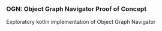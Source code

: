 ### OGN: Object Graph Navigator Proof of Concept

Exploratory kotlin implementation of Object Graph Navigator